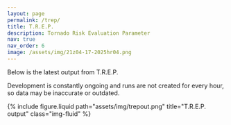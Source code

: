 ```yaml
---
layout: page
permalink: /trep/
title: T.R.E.P.
description: Tornado Risk Evaluation Parameter
nav: true
nav_order: 6
image: /assets/img/21z04-17-2025hr04.png
---
```


Below is the latest output from T.R.E.P.

Development is constantly ongoing and runs are not created for every hour, so data may be inaccurate or outdated.

<div class="row">
  <div class="col-xl">
    {% include figure.liquid path="assets/img/trepout.png" title="T.R.E.P. output" class="img-fluid" %}
  </div>

